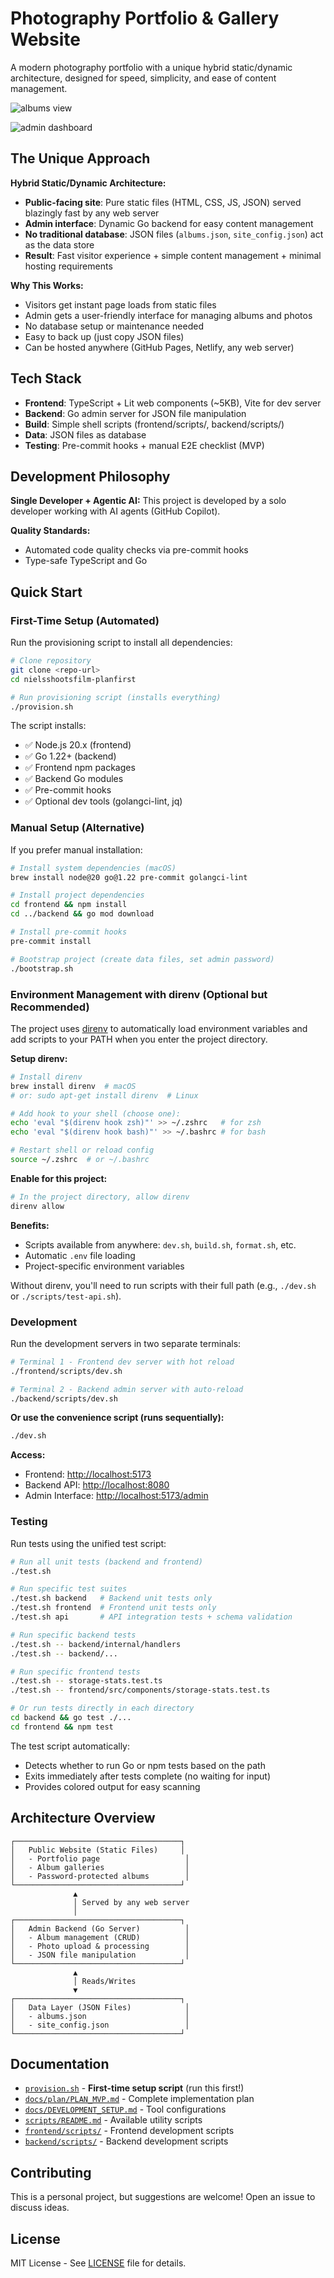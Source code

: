 # Photography Portfolio & Gallery Website

A modern photography portfolio with a unique hybrid static/dynamic architecture, designed for speed, simplicity, and ease of content management.

![albums view](image-2.png)

![admin dashboard](image-1.png)

## The Unique Approach

**Hybrid Static/Dynamic Architecture:**

- **Public-facing site**: Pure static files (HTML, CSS, JS, JSON) served blazingly fast by any web server
- **Admin interface**: Dynamic Go backend for easy content management
- **No traditional database**: JSON files (`albums.json`, `site_config.json`) act as the data store
- **Result**: Fast visitor experience + simple content management + minimal hosting requirements

**Why This Works:**

- Visitors get instant page loads from static files
- Admin gets a user-friendly interface for managing albums and photos
- No database setup or maintenance needed
- Easy to back up (just copy JSON files)
- Can be hosted anywhere (GitHub Pages, Netlify, any web server)

## Tech Stack

- **Frontend**: TypeScript + Lit web components (~5KB), Vite for dev server
- **Backend**: Go admin server for JSON file manipulation
- **Build**: Simple shell scripts (frontend/scripts/, backend/scripts/)
- **Data**: JSON files as database
- **Testing**: Pre-commit hooks + manual E2E checklist (MVP)

## Development Philosophy

**Single Developer + Agentic AI:**
This project is developed by a solo developer working with AI agents (GitHub Copilot).

**Quality Standards:**

- Automated code quality checks via pre-commit hooks
- Type-safe TypeScript and Go

## Quick Start

### First-Time Setup (Automated)

Run the provisioning script to install all dependencies:

```bash
# Clone repository
git clone <repo-url>
cd nielsshootsfilm-planfirst

# Run provisioning script (installs everything)
./provision.sh
```

The script installs:

- ✅ Node.js 20.x (frontend)
- ✅ Go 1.22+ (backend)
- ✅ Frontend npm packages
- ✅ Backend Go modules
- ✅ Pre-commit hooks
- ✅ Optional dev tools (golangci-lint, jq)

### Manual Setup (Alternative)

If you prefer manual installation:

```bash
# Install system dependencies (macOS)
brew install node@20 go@1.22 pre-commit golangci-lint

# Install project dependencies
cd frontend && npm install
cd ../backend && go mod download

# Install pre-commit hooks
pre-commit install

# Bootstrap project (create data files, set admin password)
./bootstrap.sh
```

### Environment Management with direnv (Optional but Recommended)

The project uses [direnv](https://direnv.net/) to automatically load environment variables and add scripts to your PATH when you enter the project directory.

**Setup direnv:**

```bash
# Install direnv
brew install direnv  # macOS
# or: sudo apt-get install direnv  # Linux

# Add hook to your shell (choose one):
echo 'eval "$(direnv hook zsh)"' >> ~/.zshrc   # for zsh
echo 'eval "$(direnv hook bash)"' >> ~/.bashrc # for bash

# Restart shell or reload config
source ~/.zshrc  # or ~/.bashrc
```

**Enable for this project:**

```bash
# In the project directory, allow direnv
direnv allow
```

**Benefits:**

- Scripts available from anywhere: `dev.sh`, `build.sh`, `format.sh`, etc.
- Automatic `.env` file loading
- Project-specific environment variables

Without direnv, you'll need to run scripts with their full path (e.g., `./dev.sh` or `./scripts/test-api.sh`).

### Development

Run the development servers in two separate terminals:

```bash
# Terminal 1 - Frontend dev server with hot reload
./frontend/scripts/dev.sh

# Terminal 2 - Backend admin server with auto-reload
./backend/scripts/dev.sh
```

**Or use the convenience script (runs sequentially):**

```bash
./dev.sh
```

**Access:**

- Frontend: <http://localhost:5173>
- Backend API: <http://localhost:8080>
- Admin Interface: <http://localhost:5173/admin>

### Testing

Run tests using the unified test script:

```bash
# Run all unit tests (backend and frontend)
./test.sh

# Run specific test suites
./test.sh backend   # Backend unit tests only
./test.sh frontend  # Frontend unit tests only
./test.sh api       # API integration tests + schema validation

# Run specific backend tests
./test.sh -- backend/internal/handlers
./test.sh -- backend/...

# Run specific frontend tests
./test.sh -- storage-stats.test.ts
./test.sh -- frontend/src/components/storage-stats.test.ts

# Or run tests directly in each directory
cd backend && go test ./...
cd frontend && npm test
```

The test script automatically:

- Detects whether to run Go or npm tests based on the path
- Exits immediately after tests complete (no waiting for input)
- Provides colored output for easy scanning

## Architecture Overview

```text
┌─────────────────────────────────────┐
│   Public Website (Static Files)     │
│   - Portfolio page                   │
│   - Album galleries                  │
│   - Password-protected albums        │
└─────────────────────────────────────┘
              ▲
              │ Served by any web server
              │
┌─────────────────────────────────────┐
│   Admin Backend (Go Server)          │
│   - Album management (CRUD)          │
│   - Photo upload & processing        │
│   - JSON file manipulation           │
└─────────────────────────────────────┘
              ▲
              │ Reads/Writes
              ▼
┌─────────────────────────────────────┐
│   Data Layer (JSON Files)            │
│   - albums.json                      │
│   - site_config.json                 │
└─────────────────────────────────────┘
```

## Documentation

- [`provision.sh`](provision.sh) - **First-time setup script** (run this first!)
- [`docs/plan/PLAN_MVP.md`](docs/plan/PLAN_MVP.md) - Complete implementation plan
- [`docs/DEVELOPMENT_SETUP.md`](docs/DEVELOPMENT_SETUP.md) - Tool configurations
- [`scripts/README.md`](scripts/README.md) - Available utility scripts
- [`frontend/scripts/`](frontend/scripts/) - Frontend development scripts
- [`backend/scripts/`](backend/scripts/) - Backend development scripts

## Contributing

This is a personal project, but suggestions are welcome! Open an issue to discuss ideas.

## License

MIT License - See [LICENSE](LICENSE) file for details.
